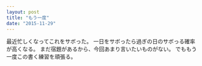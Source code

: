 ```yaml
---
layout: post
title: "もう一度"
date: "2015-11-29"
---
```

最近忙しくなってこれをサボった。
一日をサボったら過ぎの日のサボっる確率が高くなる。
まだ宿題があるから、今回あまり言いたいものがない。
でももう一度この書く練習を頑張る。
